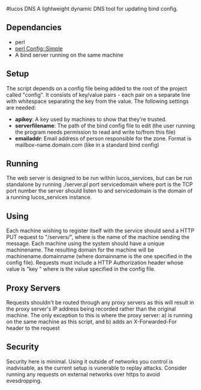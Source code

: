 #lucos DNS
A lightweight dynamic DNS tool for updating bind config.

## Dependancies
* perl
* [perl Config::Simple](https://metacpan.org/module/Config::Simple)
* A bind server running on the same machine

## Setup
The script depends on a config file being added to the root of the project called "config".  It consists of key/value pairs - each pair on a separate line with whitespace separating the key from the value.
The following settings are needed:
* **apikey**: A key used by machines to show that they're trusted.
* **serverfilename**: The path of the bind config file to edit (the user running the program needs permission to read and write to/from this file)
* **emailaddr**: Email address of person responsible for the zone. Format is mailbox-name.domain.com (like in a standard bind config)

## Running
The web server is designed to be run within lucos_services, but can be run standalone by running ./server.pl port servicedomain where port is the TCP port number the server should listen to and servicedomain is the domain of a running lucos_services instance.

## Using
Each machine wishing to register itself with the service should send a HTTP PUT request to "/servers/<machinename>", where <machinename> is the name of the machine sending the message.  Each machine using the system should have a unique machinename.  The resulting domain for the machine will be machinename.domainname (where domainname is the one specified in the config file).
Requests must include a HTTP Authorization header whose value is "key <apikey>" where <apikey> is the value specified in the config file.

## Proxy Servers
Requests shouldn't be routed through any proxy servers as this will result in the proxy server's IP address being recorded rather than the original machine.
The only exception to this is where the proxy server: a) is running on the same machine as this script, and b) adds an X-Forwarded-For header to the request

## Security
Security here is minimal.  Using it outside of networks you control is inadvisable, as the current setup is vunerable to replay attacks.  Consider running any requests on external networks over https to avoid evesdropping.
